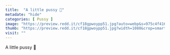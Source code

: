 ```yaml
---
title:  "A little pussy 🍑"
metadate: "hide"
categories: [ Pussy ]
image: "https://preview.redd.it/cf18gpwoypp51.jpg?auto=webp&s=975c4f4164667ce3147a74ed944a802827a71ca7"
thumb: "https://preview.redd.it/cf18gpwoypp51.jpg?width=1080&crop=smart&auto=webp&s=2149c4b6782d7f57ae5735c0955aec4314f6d6b0"
visit: ""
---
```

A little pussy 🍑
